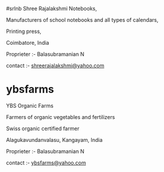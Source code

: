 #srlnb
Shree Rajalakshmi Notebooks,

Manufacturers of school notebooks and all types of calendars,

Printing press,

Coimbatore, India

Proprieter :- Balasubramanian N

contact :- shreerajalakshmi@yahoo.com


# ybsfarms
YBS Organic Farms

Farmers of organic vegetables and fertilizers

Swiss organic certified farmer

Alagukavundanvalasu, Kangayam, India

Proprieter :- Balasubramanian N

contact :- ybsfarms@yahoo.com
